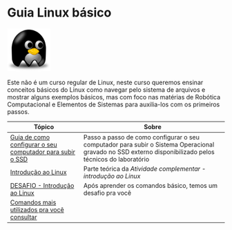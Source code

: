 # Guia Linux básico 

<img src="img/linuxs.png" width="100" height="100">  

Este não é um curso regular de Linux, neste curso queremos ensinar conceitos básicos do Linux como navegar pelo sistema de arquivos e mostrar alguns exemplos básicos, mas com foco nas matérias de Robótica Computacional e Elementos de Sistemas para auxilia-los com os primeiros passos.    

| Tópico        | Sobre          |
| ------------- |---------------|
|  [Guia de como configurar o seu computador para subir o SSD](https://github.com/Insper/404/tree/master/tutoriais/Boot_SSD_Config_BIOS)    | Passo a passo de como configurar o seu computador para subir o Sistema Operacional gravado no SSD externo disponibilizado pelos técnicos do laboratório |  
| [Introdução ao Linux](https://liciascl.github.io/Linuxbasico/atividade_complementar/) | Parte teórica da *Atividade complementar - introdução ao Linux* |
|  [DESAFIO - Introdução ao Linux](https://liciascl.github.io/Linuxbasico/desafio/) | Após aprender os comandos básico, temos um desafio pra você |
| [Comandos mais utilizados pra você consultar](https://liciascl.github.io/Linuxbasico/colinha/) | |
